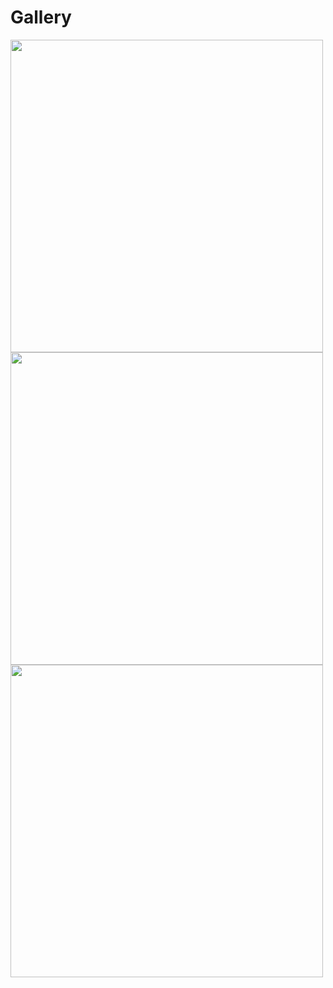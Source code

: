 # Gallery
<img src="https://github.com/4AK1LLA/SimpleSeaBattle/assets/90700933/b6450e2e-39bb-4815-baf6-0e504947351a" width="500">
<img src="https://github.com/4AK1LLA/SimpleSeaBattle/assets/90700933/6c394e3a-6c73-4a4f-8259-943bf49f1bc5" width="500">
<img src="https://github.com/4AK1LLA/SimpleSeaBattle/assets/90700933/7d82e31d-586f-4095-b588-ce4b67bf2eee" width="500">
